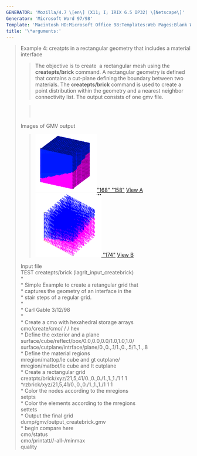 ```yaml
---
GENERATOR: 'Mozilla/4.7 \[en\] (X11; I; IRIX 6.5 IP32) \[Netscape\]'
Generator: 'Microsoft Word 97/98'
Template: 'Macintosh HD:Microsoft Office 98:Templates:Web Pages:Blank Web Page'
title: '\*arguments:'
---
```


> Example 4: creatpts in a rectangular geometry that includes a material
> interface
>
> > The objective is to create  a rectangular mesh using the
> > **createpts/brick** command.
> > A rectangular geometry is defined that contains a cut-plane defining
> > the boundary between two materials. The **createpts/brick** command
> > is used to create a point distribution within the geometry and a
> > nearest neighbor connectivity list. The output consists of one gmv
> > file.
>
> >  \
> >  
>
> Images of GMV output
>
> > [![](image/image4tn.gif)"168"
> > "158"](image/image4a.gif) [View
> > A](image/image4a.gif)[![](image/image4btn.gif)
> > "174"](image/image4b.gif) [View B](image/image4b.gif)
>
> Input file\
> TEST createpts/brick (lagrit\_input\_createbrick)\
> \*\
> \* Simple Example to create a retangular grid that\
> \* captures the geometry of an interface in the\
> \* stair steps of a regular grid.\
> \*\
> \* Carl Gable 3/12/98\
> \*\
> \* Create a cmo with hexahedral storage arrays\
> cmo/create/cmo/ / / hex\
> \* Define the exterior and a plane\
> surface/cube/reflect/box/0.0,0.0,0.0/1.0,1.0,1.0/\
> surface/cutplane/intrface/plane/0.,0.,.1/1.,0.,.5/1.,1.,.8\
> \* Define the material regions\
> mregion/mattop/le cube and gt cutplane/\
> mregion/matbot/le cube and lt cutplane\
> \* Create a rectangular grid\
> creatpts/brick/xyz/21,5,41/0.,0.,0./1.,1.,1./1 1 1\
> \*rzbrick/xyz/21,5,41/0.,0.,0./1.,1.,1./1 1 1\
> \* Color the nodes according to the mregions\
> setpts\
> \* Color the elements according to the mregions\
> settets\
> \* Output the final grid\
> dump/gmv/output\_createbrick.gmv\
> \* begin compare here\
> cmo/status\
> cmo/printatt//-all-/minmax\
> quality
